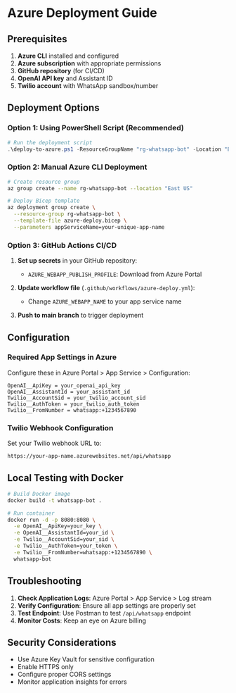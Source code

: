 # Azure Deployment Guide

## Prerequisites

1. **Azure CLI** installed and configured
2. **Azure subscription** with appropriate permissions
3. **GitHub repository** (for CI/CD)
4. **OpenAI API key** and Assistant ID
5. **Twilio account** with WhatsApp sandbox/number

## Deployment Options

### Option 1: Using PowerShell Script (Recommended)

```powershell
# Run the deployment script
.\deploy-to-azure.ps1 -ResourceGroupName "rg-whatsapp-bot" -Location "East US"
```

### Option 2: Manual Azure CLI Deployment

```bash
# Create resource group
az group create --name rg-whatsapp-bot --location "East US"

# Deploy Bicep template
az deployment group create \
  --resource-group rg-whatsapp-bot \
  --template-file azure-deploy.bicep \
  --parameters appServiceName=your-unique-app-name
```

### Option 3: GitHub Actions CI/CD

1. **Set up secrets** in your GitHub repository:
   - `AZURE_WEBAPP_PUBLISH_PROFILE`: Download from Azure Portal
   
2. **Update workflow file** (`.github/workflows/azure-deploy.yml`):
   - Change `AZURE_WEBAPP_NAME` to your app service name

3. **Push to main branch** to trigger deployment

## Configuration

### Required App Settings in Azure

Configure these in Azure Portal > App Service > Configuration:

```
OpenAI__ApiKey = your_openai_api_key
OpenAI__AssistantId = your_assistant_id
Twilio__AccountSid = your_twilio_account_sid
Twilio__AuthToken = your_twilio_auth_token
Twilio__FromNumber = whatsapp:+1234567890
```

### Twilio Webhook Configuration

Set your Twilio webhook URL to:
```
https://your-app-name.azurewebsites.net/api/whatsapp
```

## Local Testing with Docker

```bash
# Build Docker image
docker build -t whatsapp-bot .

# Run container
docker run -d -p 8080:8080 \
  -e OpenAI__ApiKey=your_key \
  -e OpenAI__AssistantId=your_id \
  -e Twilio__AccountSid=your_sid \
  -e Twilio__AuthToken=your_token \
  -e Twilio__FromNumber=whatsapp:+1234567890 \
  whatsapp-bot
```

## Troubleshooting

1. **Check Application Logs**: Azure Portal > App Service > Log stream
2. **Verify Configuration**: Ensure all app settings are properly set
3. **Test Endpoint**: Use Postman to test `/api/whatsapp` endpoint
4. **Monitor Costs**: Keep an eye on Azure billing

## Security Considerations

- Use Azure Key Vault for sensitive configuration
- Enable HTTPS only
- Configure proper CORS settings
- Monitor application insights for errors